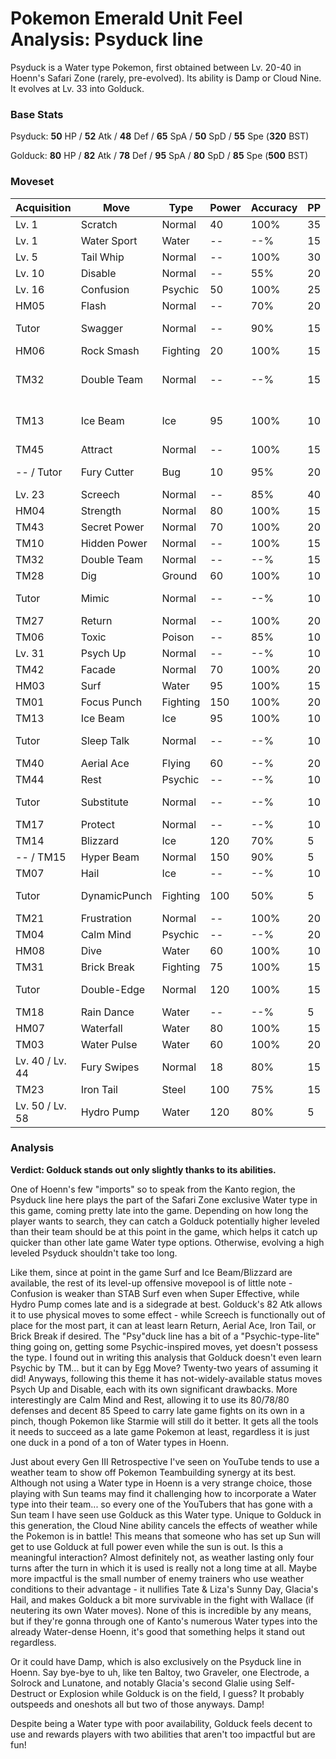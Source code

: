 # Pokemon Emerald Unit Feel Analysis: Psyduck line

Psyduck is a Water type Pokemon, first obtained between Lv. 20-40 in Hoenn's Safari Zone (rarely, pre-evolved). Its ability is Damp or Cloud Nine. It evolves at Lv. 33 into Golduck.

### Base Stats

Psyduck: **50** HP / **52** Atk / **48** Def / **65** SpA / **50** SpD / **55** Spe (**320** BST)

Golduck: **80** HP / **82** Atk / **78** Def / **95** SpA / **80** SpD / **85** Spe (**500** BST)

### Moveset

| Acquisition     | Move         | Type     | Power | Accuracy | PP | Notes              |
|-----------------|--------------|----------|-------|----------|----|--------------------|
| Lv. 1           | Scratch      | Normal   | 40    | 100%     | 35 |                    |
| Lv. 1           | Water Sport  | Water    | --    | --%      | 15 |                    |
| Lv. 5           | Tail Whip    | Normal   | --    | 100%     | 30 |                    |
| Lv. 10          | Disable      | Normal   | --    | 55%      | 20 |                    |
| Lv. 16          | Confusion    | Psychic  | 50    | 100%     | 25 |                    |
| HM05            | Flash        | Normal   | --    | 70%      | 20 |                    |
| Tutor           | Swagger      | Normal   | --    | 90%      | 15 | Emerald only       |
| HM06            | Rock Smash   | Fighting | 20    | 100%     | 15 |                    |
| TM32            | Double Team  | Normal   | --    | --%      | 15 | Buy at Game Corner |
| TM13            | Ice Beam     | Ice      | 95    | 100%     | 10 | Buy at Game Corner |
| TM45            | Attract      | Normal   | --    | 100%     | 15 |                    |
| -- / Tutor      | Fury Cutter  | Bug      | 10    | 95%      | 20 | Emerald only       |
| Lv. 23          | Screech      | Normal   | --    | 85%      | 40 |                    |
| HM04            | Strength     | Normal   | 80    | 100%     | 15 |                    |
| TM43            | Secret Power | Normal   | 70    | 100%     | 20 |                    |
| TM10            | Hidden Power | Normal   | --    | 100%     | 15 |                    |
| TM32            | Double Team  | Normal   | --    | --%      | 15 |                    |
| TM28            | Dig          | Ground   | 60    | 100%     | 10 |                    |
| Tutor           | Mimic        | Normal   | --    | --%      | 10 | Emerald only       |
| TM27            | Return       | Normal   | --    | 100%     | 20 |                    |
| TM06            | Toxic        | Poison   | --    | 85%      | 10 |                    |
| Lv. 31          | Psych Up     | Normal   | --    | --%      | 10 |                    |
| TM42            | Facade       | Normal   | 70    | 100%     | 20 |                    |
| HM03            | Surf         | Water    | 95    | 100%     | 15 |                    |
| TM01            | Focus Punch  | Fighting | 150   | 100%     | 20 |                    |
| TM13            | Ice Beam     | Ice      | 95    | 100%     | 10 |                    |
| Tutor           | Sleep Talk   | Normal   | --    | --%      | 10 | Emerald only       |
| TM40            | Aerial Ace   | Flying   | 60    | --%      | 20 |                    |
| TM44            | Rest         | Psychic  | --    | --%      | 10 |                    |
| Tutor           | Substitute   | Normal   | --    | --%      | 10 | Emerald only       |
| TM17            | Protect      | Normal   | --    | --%      | 10 |                    |
| TM14            | Blizzard     | Ice      | 120   | 70%      | 5  |                    |
| -- / TM15       | Hyper Beam   | Normal   | 150   | 90%      | 5  |                    |
| TM07            | Hail         | Ice      | --    | --%      | 10 |                    |
| Tutor           | DynamicPunch | Fighting | 100   | 50%      | 5  | Emerald only       |
| TM21            | Frustration  | Normal   | --    | 100%     | 20 |                    |
| TM04            | Calm Mind    | Psychic  | --    | --%      | 20 |                    |
| HM08            | Dive         | Water    | 60    | 100%     | 10 |                    |
| TM31            | Brick Break  | Fighting | 75    | 100%     | 15 |                    |
| Tutor           | Double-Edge  | Normal   | 120   | 100%     | 15 | Emerald only       |
| TM18            | Rain Dance   | Water    | --    | --%      | 5  |                    |
| HM07            | Waterfall    | Water    | 80    | 100%     | 15 |                    |
| TM03            | Water Pulse  | Water    | 60    | 100%     | 20 |                    |
| Lv. 40 / Lv. 44 | Fury Swipes  | Normal   | 18    | 80%      | 15 |                    |
| TM23            | Iron Tail    | Steel    | 100   | 75%      | 15 |                    |
| Lv. 50 / Lv. 58 | Hydro Pump   | Water    | 120   | 80%      | 5  |                    |

### Analysis

**Verdict: Golduck stands out only slightly thanks to its abilities.**

One of Hoenn's few "imports" so to speak from the Kanto region, the Psyduck line here plays the part of the Safari Zone exclusive Water type in this game, coming pretty late into the game. Depending on how long the player wants to search, they can catch a Golduck potentially higher leveled than their team should be at this point in the game, which helps it catch up quicker than other late game Water type options. Otherwise, evolving a high leveled Psyduck shouldn't take too long.

Like them, since at point in the game Surf and Ice Beam/Blizzard are available, the rest of its level-up offensive movepool is of little note - Confusion is weaker than STAB Surf even when Super Effective, while Hydro Pump comes late and is a sidegrade at best. Golduck's 82 Atk allows it to use physical moves to some effect - while Screech is functionally out of place for the most part, it can at least learn Return, Aerial Ace, Iron Tail, or Brick Break if desired. The "Psy"duck line has a bit of a "Psychic-type-lite" thing going on, getting some Psychic-inspired moves, yet doesn't possess the type. I found out in writing this analysis that Golduck doesn't even learn Psychic by TM... but it can by Egg Move? Twenty-two years of assuming it did! Anyways, following this theme it has not-widely-available status moves Psych Up and Disable, each with its own significant drawbacks. More interestingly are Calm Mind and Rest, allowing it to use its 80/78/80 defenses and decent 85 Speed to carry late game fights on its own in a pinch, though Pokemon like Starmie will still do it better. It gets all the tools it needs to succeed as a late game Pokemon at least, regardless it is just one duck in a pond of a ton of Water types in Hoenn.

Just about every Gen III Retrospective I've seen on YouTube tends to use a weather team to show off Pokemon Teambuilding synergy at its best. Although not using a Water type in Hoenn is a very strange choice, those playing with Sun teams may find it challenging how to incorporate a Water type into their team... so every one of the YouTubers that has gone with a Sun team I have seen use Golduck as this Water type. Unique to Golduck in this generation, the Cloud Nine ability cancels the effects of weather while the Pokemon is in battle! This means that someone who has set up Sun will get to use Golduck at full power even while the sun is out. Is this a meaningful interaction? Almost definitely not, as weather lasting only four turns after the turn in which it is used is really not a long time at all. Maybe more impactful is the small number of enemy trainers who use weather conditions to their advantage - it nullifies Tate & Liza's Sunny Day, Glacia's Hail, and makes Golduck a bit more survivable in the fight with Wallace (if neutering its own Water moves). None of this is incredible by any means, but if they're gonna through one of Kanto's numerous Water types into the already Water-dense Hoenn, it's good that something helps it stand out regardless.

Or it could have Damp, which is also exclusively on the Psyduck line in Hoenn. Say bye-bye to uh, like ten Baltoy, two Graveler, one Electrode, a Solrock and Lunatone, and notably Glacia's second Glalie using Self-Destruct or Explosion while Golduck is on the field, I guess? It probably outspeeds and oneshots all but two of those anyways. Damp!

Despite being a Water type with poor availability, Golduck feels decent to use and rewards players with two abilities that aren't too impactful but are fun!